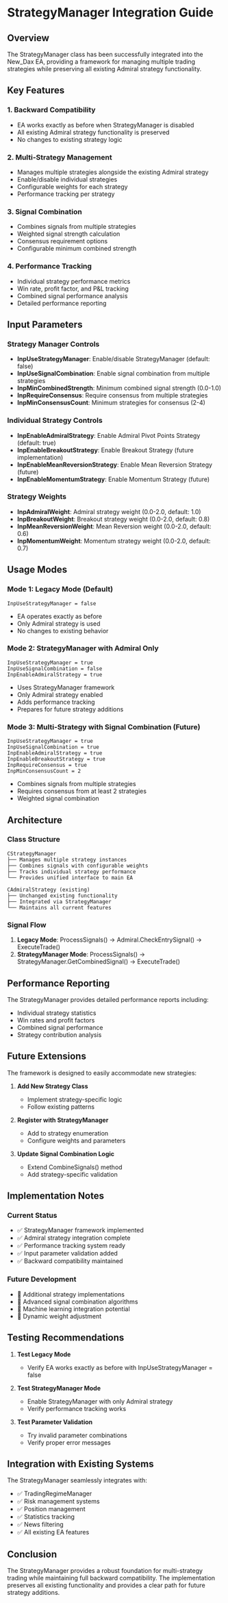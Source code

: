 # StrategyManager Integration Guide

## Overview

The StrategyManager class has been successfully integrated into the New_Dax EA, providing a framework for managing multiple trading strategies while preserving all existing Admiral strategy functionality.

## Key Features

### 1. **Backward Compatibility**
- EA works exactly as before when StrategyManager is disabled
- All existing Admiral strategy functionality is preserved
- No changes to existing strategy logic

### 2. **Multi-Strategy Management**
- Manages multiple strategies alongside the existing Admiral strategy
- Enable/disable individual strategies
- Configurable weights for each strategy
- Performance tracking per strategy

### 3. **Signal Combination**
- Combines signals from multiple strategies
- Weighted signal strength calculation
- Consensus requirement options
- Configurable minimum combined strength

### 4. **Performance Tracking**
- Individual strategy performance metrics
- Win rate, profit factor, and P&L tracking
- Combined signal performance analysis
- Detailed performance reporting

## Input Parameters

### Strategy Manager Controls
- **InpUseStrategyManager**: Enable/disable StrategyManager (default: false)
- **InpUseSignalCombination**: Enable signal combination from multiple strategies
- **InpMinCombinedStrength**: Minimum combined signal strength (0.0-1.0)
- **InpRequireConsensus**: Require consensus from multiple strategies
- **InpMinConsensusCount**: Minimum strategies for consensus (2-4)

### Individual Strategy Controls
- **InpEnableAdmiralStrategy**: Enable Admiral Pivot Points Strategy (default: true)
- **InpEnableBreakoutStrategy**: Enable Breakout Strategy (future implementation)
- **InpEnableMeanReversionStrategy**: Enable Mean Reversion Strategy (future)
- **InpEnableMomentumStrategy**: Enable Momentum Strategy (future)

### Strategy Weights
- **InpAdmiralWeight**: Admiral strategy weight (0.0-2.0, default: 1.0)
- **InpBreakoutWeight**: Breakout strategy weight (0.0-2.0, default: 0.8)
- **InpMeanReversionWeight**: Mean Reversion weight (0.0-2.0, default: 0.6)
- **InpMomentumWeight**: Momentum strategy weight (0.0-2.0, default: 0.7)

## Usage Modes

### Mode 1: Legacy Mode (Default)
```
InpUseStrategyManager = false
```
- EA operates exactly as before
- Only Admiral strategy is used
- No changes to existing behavior

### Mode 2: StrategyManager with Admiral Only
```
InpUseStrategyManager = true
InpUseSignalCombination = false
InpEnableAdmiralStrategy = true
```
- Uses StrategyManager framework
- Only Admiral strategy enabled
- Adds performance tracking
- Prepares for future strategy additions

### Mode 3: Multi-Strategy with Signal Combination (Future)
```
InpUseStrategyManager = true
InpUseSignalCombination = true
InpEnableAdmiralStrategy = true
InpEnableBreakoutStrategy = true
InpRequireConsensus = true
InpMinConsensusCount = 2
```
- Combines signals from multiple strategies
- Requires consensus from at least 2 strategies
- Weighted signal combination

## Architecture

### Class Structure
```
CStrategyManager
├── Manages multiple strategy instances
├── Combines signals with configurable weights
├── Tracks individual strategy performance
└── Provides unified interface to main EA

CAdmiralStrategy (existing)
├── Unchanged existing functionality
├── Integrated via StrategyManager
└── Maintains all current features
```

### Signal Flow
1. **Legacy Mode**: ProcessSignals() → Admiral.CheckEntrySignal() → ExecuteTrade()
2. **StrategyManager Mode**: ProcessSignals() → StrategyManager.GetCombinedSignal() → ExecuteTrade()

## Performance Reporting

The StrategyManager provides detailed performance reports including:
- Individual strategy statistics
- Win rates and profit factors
- Combined signal performance
- Strategy contribution analysis

## Future Extensions

The framework is designed to easily accommodate new strategies:

1. **Add New Strategy Class**
   - Implement strategy-specific logic
   - Follow existing patterns

2. **Register with StrategyManager**
   - Add to strategy enumeration
   - Configure weights and parameters

3. **Update Signal Combination Logic**
   - Extend CombineSignals() method
   - Add strategy-specific validation

## Implementation Notes

### Current Status
- ✅ StrategyManager framework implemented
- ✅ Admiral strategy integration complete
- ✅ Performance tracking system ready
- ✅ Input parameter validation added
- ✅ Backward compatibility maintained

### Future Development
- 🔄 Additional strategy implementations
- 🔄 Advanced signal combination algorithms
- 🔄 Machine learning integration potential
- 🔄 Dynamic weight adjustment

## Testing Recommendations

1. **Test Legacy Mode**
   - Verify EA works exactly as before with InpUseStrategyManager = false

2. **Test StrategyManager Mode**
   - Enable StrategyManager with only Admiral strategy
   - Verify performance tracking works

3. **Test Parameter Validation**
   - Try invalid parameter combinations
   - Verify proper error messages

## Integration with Existing Systems

The StrategyManager seamlessly integrates with:
- ✅ TradingRegimeManager
- ✅ Risk management systems
- ✅ Position management
- ✅ Statistics tracking
- ✅ News filtering
- ✅ All existing EA features

## Conclusion

The StrategyManager provides a robust foundation for multi-strategy trading while maintaining full backward compatibility. The implementation preserves all existing functionality and provides a clear path for future strategy additions.
